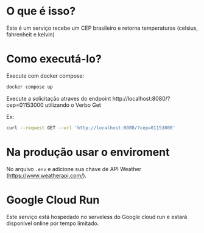 # O que é isso?

Este é um serviço recebe um CEP brasileiro e retorna temperaturas (celsius, fahrenheit e kelvin) 

# Como executá-lo?

Execute com docker compose:


```bash
docker compose up
```

Execute a solicitação atraves do endpoint http://localhost:8080/?cep=01153000 utilizando o Verbo Get

Ex: 

```bash
curl --request GET --url 'http://localhost:8080/?cep=01153000'
```

# Na produção usar o enviroment 

No arquivo `.env` e adicione sua chave de API Weather (https://www.weatherapi.com/).

# Google Cloud Run

Este serviço está hospedado no serveless do Google cloud run e estará disponível online por tempo limitado. 